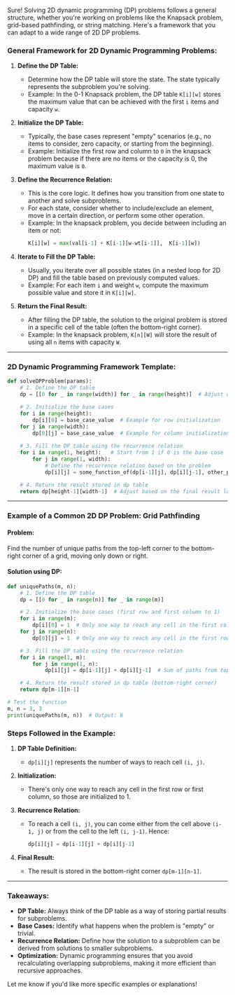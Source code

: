 Sure! Solving 2D dynamic programming (DP) problems follows a general structure, whether you're working on problems like the Knapsack problem, grid-based pathfinding, or string matching. Here's a framework that you can adapt to a wide range of 2D DP problems.

### General Framework for 2D Dynamic Programming Problems:

1. **Define the DP Table:**
   - Determine how the DP table will store the state. The state typically represents the subproblem you're solving.
   - Example: In the 0-1 Knapsack problem, the DP table `K[i][w]` stores the maximum value that can be achieved with the first `i` items and capacity `w`.

2. **Initialize the DP Table:**
   - Typically, the base cases represent "empty" scenarios (e.g., no items to consider, zero capacity, or starting from the beginning).
   - Example: Initialize the first row and column to `0` in the knapsack problem because if there are no items or the capacity is 0, the maximum value is `0`.

3. **Define the Recurrence Relation:**
   - This is the core logic. It defines how you transition from one state to another and solve subproblems.
   - For each state, consider whether to include/exclude an element, move in a certain direction, or perform some other operation.
   - Example: In the knapsack problem, you decide between including an item or not:
     ```python
     K[i][w] = max(val[i-1] + K[i-1][w-wt[i-1]],  K[i-1][w])
     ```

4. **Iterate to Fill the DP Table:**
   - Usually, you iterate over all possible states (in a nested loop for 2D DP) and fill the table based on previously computed values.
   - Example: For each item `i` and weight `w`, compute the maximum possible value and store it in `K[i][w]`.

5. **Return the Final Result:**
   - After filling the DP table, the solution to the original problem is stored in a specific cell of the table (often the bottom-right corner).
   - Example: In the knapsack problem, `K[n][W]` will store the result of using all `n` items with capacity `W`.

---

### 2D Dynamic Programming Framework Template:

```python
def solveDPProblem(params):
    # 1. Define the DP table
    dp = [[0 for _ in range(width)] for _ in range(height)]  # Adjust dimensions as needed

    # 2. Initialize the base cases
    for i in range(height):
        dp[i][0] = base_case_value  # Example for row initialization
    for j in range(width):
        dp[0][j] = base_case_value  # Example for column initialization
    
    # 3. Fill the DP table using the recurrence relation
    for i in range(1, height):   # Start from 1 if 0 is the base case
        for j in range(1, width):
            # Define the recurrence relation based on the problem
            dp[i][j] = some_function_of(dp[i-1][j], dp[i][j-1], other_params)

    # 4. Return the result stored in dp table
    return dp[height-1][width-1]  # Adjust based on the final result location
```

---

### Example of a Common 2D DP Problem: Grid Pathfinding

#### Problem:
Find the number of unique paths from the top-left corner to the bottom-right corner of a grid, moving only down or right.

#### Solution using DP:

```python
def uniquePaths(m, n):
    # 1. Define the DP table
    dp = [[0 for _ in range(n)] for _ in range(m)]

    # 2. Initialize the base cases (first row and first column to 1)
    for i in range(m):
        dp[i][0] = 1  # Only one way to reach any cell in the first column
    for j in range(n):
        dp[0][j] = 1  # Only one way to reach any cell in the first row

    # 3. Fill the DP table using the recurrence relation
    for i in range(1, m):
        for j in range(1, n):
            dp[i][j] = dp[i-1][j] + dp[i][j-1]  # Sum of paths from top and left

    # 4. Return the result stored in dp table (bottom-right corner)
    return dp[m-1][n-1]

# Test the function
m, n = 3, 3
print(uniquePaths(m, n))  # Output: 6
```

### Steps Followed in the Example:

1. **DP Table Definition:** 
   - `dp[i][j]` represents the number of ways to reach cell `(i, j)`.
   
2. **Initialization:**
   - There's only one way to reach any cell in the first row or first column, so those are initialized to 1.

3. **Recurrence Relation:**
   - To reach a cell `(i, j)`, you can come either from the cell above `(i-1, j)` or from the cell to the left `(i, j-1)`. Hence:
     ```python
     dp[i][j] = dp[i-1][j] + dp[i][j-1]
     ```

4. **Final Result:**
   - The result is stored in the bottom-right corner `dp[m-1][n-1]`.

---

### Takeaways:

- **DP Table:** Always think of the DP table as a way of storing partial results for subproblems.
- **Base Cases:** Identify what happens when the problem is "empty" or trivial.
- **Recurrence Relation:** Define how the solution to a subproblem can be derived from solutions to smaller subproblems.
- **Optimization:** Dynamic programming ensures that you avoid recalculating overlapping subproblems, making it more efficient than recursive approaches.

Let me know if you'd like more specific examples or explanations!
